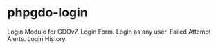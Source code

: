 # phpgdo-login
Login Module for GDOv7. Login Form. Login as any user. Failed Attempt Alerts. Login History.

